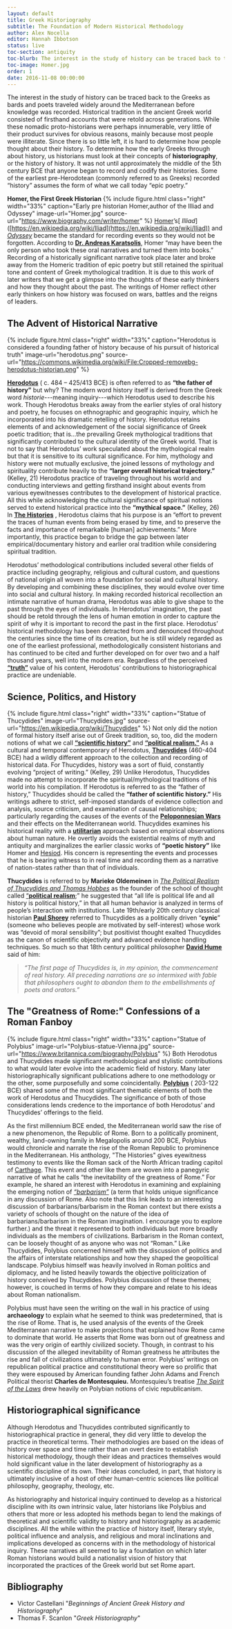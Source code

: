 ```yaml
---
layout: default
title: Greek Historiography
subtitle: The Foundation of Modern Historical Methodology
author: Alex Nocella
editor: Hannah Ibbotson
status: live
toc-section: antiquity
toc-blurb: The interest in the study of history can be traced back to the Greeks as bards and poets traveled widely around the Mediterranean before knowledge was recorded. Historical tradition in the ancient Greek world consisted of firsthand accounts that were retold across generations.
toc-image: Homer.jpg
order: 1
date: 2016-11-08 00:00:00
---
```

The interest in the study of history can be traced back to the Greeks as bards and poets traveled widely around the Mediterranean before knowledge was recorded.  Historical tradition in the ancient Greek world consisted of firsthand accounts that were retold across generations. While these nomadic proto-historians were perhaps innumerable, very little of their product survives for obvious reasons, mainly because most people were illiterate. Since there is so little left, it is hard to determine how people thought about their history. To determine how the early Greeks through about history, us historians must look at their concepts of **historiography**, or the history of history. It was not until approximately the middle of the 5th century BCE that anyone began to record and codify their histories. Some of the earliest pre-Herodotean (commonly referred to as Greeks) recorded “history” assumes the form of what we call today “epic poetry.”

**Homer, the First Greek Historian**
{% include figure.html
  class="right"
  width="33%"
  caption="Early pre historian Homer,author of the Illiad and Odyssey"
  image-url="Homer.jpg"
  source-url="https://www.biography.com/writer/homer"
%}
[Homer]([https://en.wikipedia.org/wiki/Homer](https://en.wikipedia.org/wiki/Homer))’s[ _Illiad_]([https://en.wikipedia.org/wiki/Iliad](https://en.wikipedia.org/wiki/Iliad)) and [_Odyssey_]([https://en.wikipedia.org/wiki/Odyssey](https://en.wikipedia.org/wiki/Odyssey)) became the standard for recording events so they would not be forgotten. According to [**Dr. Andreas Karatsolis**](http://cmsw.mit.edu/profile/andreas-karatsolis), Homer “may have been the only person who took these oral narratives and turned them into books.” Recording of a historically significant narrative took place later and broke away from the Homeric tradition of epic poetry but still retained the spiritual tone and content of Greek mythological tradition. It is due to this work of later writers that we get a glimpse into the thoughts of these early thinkers and how they thought about the past. The writings of Homer reflect other early thinkers on how history was focused on wars, battles and the reigns of leaders.


## The Advent of Historical Narrative
{% include figure.html
  class="right"
  width="33%"
  caption="Herodotus is considered a founding father of history because of his pursuit of historical truth"
  image-url="herodotus.png"
  source-url="https://commons.wikimedia.org/wiki/File:Cropped-removebg-herodotus-historian.png"
%}

[**Herodotus**](http://www.ancient.eu/herodotus/) ( c. 484 – 425/413 BCE) is often referred to as **“the father of history”** but why? The modern word history itself is derived from the Greek word _historie_---meaning inquiry---which Herodotus used to describe his work. Though Herodotus breaks away from the earlier styles of oral history and poetry, he focuses on ethnographic and geographic inquiry, which he incorporated into his dramatic retelling of history. Herodotus retains elements of and acknowledgement of the social significance of Greek poetic tradition; that is...the prevailing Greek mythological traditions that significantly contributed to the cultural identity of the Greek world. That is not to say that Herodotus’ work speculated about the mythological realm but that it is sensitive to its cultural significance. For him, mythology and history were not mutually exclusive, the joined lessons of mythology and spirituality contribute heavily to the **“larger overall historical trajectory.”** (Kelley, 21) Herodotus practice of traveling throughout his world and conducting interviews and getting firsthand insight about events from various eyewitnesses contributes to the development of historical practice. All this while acknowledging the cultural significance of spiritual notions served to extend historical practice into the **“mythical space.”** (Kelley, 26) In [**The Histories**](http://www.sacred-texts.com/cla/hh/) , Herodotus claims that his purpose is an “effort to prevent the traces of human events from being erased by time, and to preserve the facts and importance of remarkable [human] achievements.” More importantly, this practice began to bridge the gap between later empirical/documentary history and earlier oral tradition while considering spiritual tradition.

Herodotus’ methodological contributions included several other fields of practice including geography, religious and cultural custom, and questions of national origin all woven into a foundation for social and cultural history. By developing and combining these disciplines, they would evolve over time into social and cultural history. In making recorded historical recollection an intimate narrative of human drama, Herodotus was able to give shape to the past through the eyes of individuals. In Herodotus’ imagination, the past should be retold through the lens of human emotion in order to capture the spirit of why it is important to record the past in the first place. Herodotus’ historical methodology has been detracted from and denounced throughout the centuries since the time of its creation, but he is still widely regarded as one of the earliest professional, methodologically consistent historians and has continued to be cited and further developed on for over two and a half thousand years, well into the modern era. Regardless of the perceived [**“truth”**](https://unm-historiography.github.io/491-fall2016/essays/historical-truth.html) value of his content, Herodotus’ contributions to historiographical practice are undeniable.

## Science, Politics, and History
{% include figure.html
  class="right"
  width="33%"
  caption="Statue of Thucydides"
  image-url="Thucydides.jpg"
  source-url="https://en.wikipedia.org/wiki/Thucydides"
%}
Not only did the notion of formal history itself arise out of Greek tradition, so, too, did the modern notions of what we call [**“scientific history”**](https://unm-historiography.github.io/491-fall2016/essays/scientific-history.html) and [**“political realism.”**](http://www.iep.utm.edu/polreal/) As a cultural and temporal contemporary of Herodotus, [**Thucydides**](https://www.britannica.com/biography/Thucydides-Greek-historian) (460-404 BCE) had a wildly different approach to the collection and recording of historical data. For Thucydides, history was a sort of fluid, constantly evolving “project of writing.” (Kelley, 29) Unlike Herodotus, Thucydides made no attempt to incorporate the spiritual/mythological traditions of his world into his compilation. If Herodotus is referred to as the “father of history,” Thucydides should be called the **“father of scientific history.”** His writings adhere to strict, self-imposed standards of evidence collection and analysis, source criticism, and examination of causal relationships; particularly regarding the causes of the events of the [**Peloponnesian Wars**](https://www.britannica.com/event/Peloponnesian-War) and their effects on the Mediterranean world. Thucydides examines his historical reality with a [**utilitarian**]( [https://rationalwiki.org/wiki/Utilitarianism](https://rationalwiki.org/wiki/Utilitarianism)) approach based on empirical observations about human nature. He overtly avoids the existential realms of myth and antiquity and marginalizes the earlier classic works of **“poetic history”** like Homer and [Hesiod](https://www.britannica.com/biography/Hesiod). His concern is representing the events and processes that he is bearing witness to in real time and recording them as a narrative of nation-states rather than that of individuals.

**Thucydides** is referred to by **Marieke Oldemeinen** in [_The Political Realism of Thucydides and Thomas Hobbes_](http://www.e-ir.info/2010/02/15/the-political-realism-of-thucydides-and-thomas-hobbes/) as the founder of the school of thought called [“**political realism**]([https://www.mtholyoke.edu/acad/intrel/pol116/realism.htm](https://www.mtholyoke.edu/acad/intrel/pol116/realism.htm));” he suggested that “all life is political life and all history is political history,” in that all human behavior is analyzed in terms of people’s interaction with institutions. Late 19th/early 20th century classical historian [**Paul Shorey**](https://www.britannica.com/biography/Paul-Shorey) referred to Thucydides as a politically driven “**cynic**” (someone who believes people are motivated by self-interest) whose work was “devoid of moral sensibility”; but positivist thought exalted Thucydides as the canon of scientific objectivity and advanced evidence handling techniques. So much so that 18th century political philosopher [**David Hume**](http://www.iep.utm.edu/hume/) said of him:
>*“The first page of Thucydides is, in my opinion, the commencement of
> real history. All preceding narrations are so intermixed with fable
> that philosophers ought to abandon them to the embellishments of poets
> and orators.”*

## The "Greatness of Rome:" Confessions of a Roman Fanboy
{% include figure.html
  class="right"
  width="33%"
  caption="Statue of Polybius"
  image-url="Polybius-statue-Vienna.jpg"
  source-url="https://www.britannica.com/biography/Polybius"
%}
Both Herodotus and Thucydides made significant methodological and stylistic contributions to what would later evolve into the academic field of history. Many later historiographically significant publications adhere to one methodology or the other, some purposefully and some coincidentally. [**Polybius**](http://www.humanistictexts.org/polybius.htm) ( 203-122 BCE) shared some of the most significant thematic elements of both the work of Herodotus and Thucydides. The significance of both of those considerations lends credence to the importance of both Herodotus’ and Thucydides’ offerings to the field.

As the first millennium BCE ended, the Mediterranean world saw the rise of a new phenomenon, the Republic of Rome. Born to a politically prominent, wealthy, land-owning family in Megalopolis around 200 BCE, Polybius would chronicle and narrate the rise of the Roman Republic to prominence in the Mediterranean. His anthology, "The Histories" gives eyewitness testimony to events like the Roman sack of the North African trading capitol of [Carthage](http://www.roman-empire.net/republic/carthage.html). This event and other like them are woven into a panegyric narrative of what he calls “the inevitability of the greatness of Rome.” For example, he shared an interest with Herodotus in examining and explaining the emerging notion of [_“barbarism”_](http://www.livescience.com/45297-barbarians.html) (a term that holds unique significance in any discussion of Rome. Also note that this link leads to an interesting discussion of barbarians/barbarism in the Roman context but there exists a variety of schools of thought on the nature of the idea of barbarians/barbarism in the Roman imagination. I encourage you to explore further.) and the threat it represented to both individuals but more broadly individuals as the members of civilizations. Barbarism in the Roman context, can be loosely thought of as anyone who was not “Roman.” Like Thucydides, Polybius concerned himself with the discussion of politics and the affairs of interstate relationships and how they shaped the geopolitical landscape. Polybius himself was heavily involved in Roman politics and diplomacy, and he listed heavily towards the objective politicization of history conceived by Thucydides. Polybius discussion of these themes; however, is couched in terms of how they compare and relate to his ideas about Roman nationalism.

Polybius must have seen the writing on the wall in his practice of using **archaeology** to explain what he seemed to think was predetermined, that is the rise of Rome. That is, he used analysis of the events of the Greek Mediterranean narrative to make projections that explained how Rome came to dominate that world. He asserts that Rome was born out of greatness and was the very origin of earthly civilized society. Though, in contrast to his discussion of the alleged inevitability of Roman greatness he attributes the rise and fall of civilizations ultimately to human error. Polybius’ writings on republican political practice and constitutional theory were so prolific that they were espoused by American founding father John Adams and French Political theorist **Charles de Montesquieu.** Montesquieu’s treatise [_The Spirit of the Laws_](https://chnm.gmu.edu/revolution/d/274/) drew heavily on Polybian notions of civic republicanism.


## Historiographical significance

Although Herodotus and Thucydides contributed significantly to historiographical practice in general, they did very little to develop the practice in theoretical terms. Their methodologies are based on the ideas of history over space and time rather than an overt desire to establish historical methodology, though their ideas and practices themselves would hold significant value in the later development of historiography as a scientific discipline of its own. Their ideas concluded, in part, that history is ultimately inclusive of a host of other human-centric sciences like political philosophy, geography, theology, etc.

As historiography and historical inquiry continued to develop as a historical discipline with its own intrinsic value, later historians like Polybius and others that more or less adopted his methods began to lend the makings of theoretical and scientific validity to history and historiography as academic disciplines. All the while within the practice of history itself, literary style, political influence and analysis, and religious and moral inclinations and implications developed as concerns with in the methodology of historical inquiry. These narratives all seemed to lay a foundation on which later Roman historians would build a nationalist vision of history that incorporated the practices of the Greek world but set Rome apart.


## Bibliography
- Victor Castellani "_Beginnings of Ancient Greek History and Historiography_"
- Thomas F. Scanlon "_Greek Historiography_"
